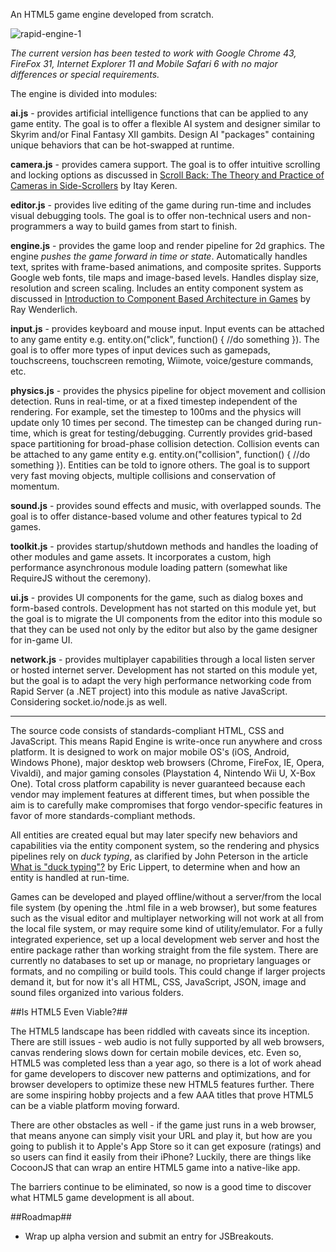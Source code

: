An HTML5 game engine developed from scratch.

![rapid-engine-1](http://i.imgur.com/KoVKzJv.gif)

*The current version has been tested to work with Google Chrome 43, FireFox 31, Internet Explorer 11 and Mobile Safari 6 with no major differences or special requirements.*

The engine is divided into modules:

**ai.js** - provides artificial intelligence functions that can be applied to any game entity. The goal is to offer a flexible AI system and designer similar to Skyrim and/or Final Fantasy XII gambits. Design AI "packages" containing unique behaviors that can be hot-swapped at runtime.

**camera.js** - provides camera support. The goal is to offer intuitive scrolling and locking options as discussed in [Scroll Back: The Theory and Practice of Cameras in Side-Scrollers](https://docs.google.com/document/d/1iNSQIyNpVGHeak6isbP6AHdHD50gs8MNXF1GCf08efg/pub?embedded=true) by Itay Keren.

**editor.js** - provides live editing of the game during run-time and includes visual debugging tools. The goal is to offer non-technical users and non-programmers a way to build games from start to finish.

**engine.js** - provides the game loop and render pipeline for 2d graphics. The engine *pushes the game forward in time or state*. Automatically handles text, sprites with frame-based animations, and composite sprites. Supports Google web fonts, tile maps and image-based levels. Handles display size, resolution and screen scaling. Includes an entity component system as discussed in [Introduction to Component Based Architecture in Games](http://www.raywenderlich.com/24878/introduction-to-component-based-architecture-in-games) by Ray Wenderlich.

**input.js** - provides keyboard and mouse input. Input events can be attached to any game entity e.g. entity.on("click", function() { //do something }). The goal is to offer more types of input devices such as gamepads, touchscreens, touchscreen remoting, Wiimote, voice/gesture commands, etc.

**physics.js** - provides the physics pipeline for object movement and collision detection. Runs in real-time, or at a fixed timestep independent of the rendering. For example, set the timestep to 100ms and the physics will update only 10 times per second. The timestep can be changed during run-time, which is great for testing/debugging. Currently provides grid-based space partitioning for broad-phase collision detection. Collision events can be attached to any game entity e.g. entity.on("collision", function() { //do something }). Entities can be told to ignore others. The goal is to support very fast moving objects, multiple collisions and conservation of momentum.

**sound.js** - provides sound effects and music, with overlapped sounds. The goal is to offer distance-based volume and other features typical to 2d games.

**toolkit.js** - provides startup/shutdown methods and handles the loading of other modules and game assets. It incorporates a custom, high performance asynchronous module loading pattern (somewhat like RequireJS without the ceremony).

**ui.js** - provides UI components for the game, such as dialog boxes and form-based controls. Development has not started on this module yet, but the goal is to migrate the UI components from the editor into this module so that they can be used not only by the editor but also by the game designer for in-game UI.

**network.js** - provides multiplayer capabilities through a local listen server or hosted internet server. Development has not started on this module yet, but the goal is to adapt the very high performance networking code from Rapid Server (a .NET project) into this module as native JavaScript. Considering socket.io/node.js as well.

----------------------------------------------

The source code consists of standards-compliant HTML, CSS and JavaScript. This means Rapid Engine is write-once run anywhere and cross platform. It is designed to work on major mobile OS's (iOS, Android, Windows Phone), major desktop web browsers (Chrome, FireFox, IE, Opera, Vivaldi), and major gaming consoles (Playstation 4, Nintendo Wii U, X-Box One). Total cross platform capability is never guaranteed because each vendor may implement features at different times, but when possible the aim is to carefully make compromises that forgo vendor-specific features in favor of more standards-compliant methods.

All entities are created equal but may later specify new behaviors and capabilities via the entity component system, so the rendering and physics pipelines rely on *duck typing*, as clarified by John Peterson in the article [What is "duck typing"?](http://ericlippert.com/2014/01/02/what-is-duck-typing/) by Eric Lippert, to determine when and how an entity is handled at run-time.

Games can be developed and played offline/without a server/from the local file system (by opening the .html file in a web browser), but some features such as the visual editor and multiplayer networking will not work at all from the local file system, or may require some kind of utility/emulator. For a fully integrated experience, set up a local development web server and host the entire package rather than working straight from the file system. There are currently no databases to set up or manage, no proprietary languages or formats, and no compiling or build tools. This could change if larger projects demand it, but for now it's all HTML, CSS, JavaScript, JSON, image and sound files organized into various folders.

##Is HTML5 Even Viable?##

The HTML5 landscape has been riddled with caveats since its inception. There are still issues - web audio is not fully supported by all web browsers, canvas rendering slows down for certain mobile devices, etc. Even so, HTML5 was completed less than a year ago, so there is a lot of work ahead for game developers to discover new patterns and optimizations, and for browser developers to optimize these new HTML5 features further. There are some inspiring hobby projects and a few AAA titles that prove HTML5 can be a viable platform moving forward.

There are other obstacles as well - if the game just runs in a web browser, that means anyone can simply visit your URL and play it, but how are you going to publish it to Apple's App Store so it can get exposure (ratings) and so users can find it easily from their iPhone? Luckily, there are things like CocoonJS that can wrap an entire HTML5 game into a native-like app.

The barriers continue to be eliminated, so now is a good time to discover what HTML5 game development is all about.

##Roadmap##

* Wrap up alpha version and submit an entry for JSBreakouts.
